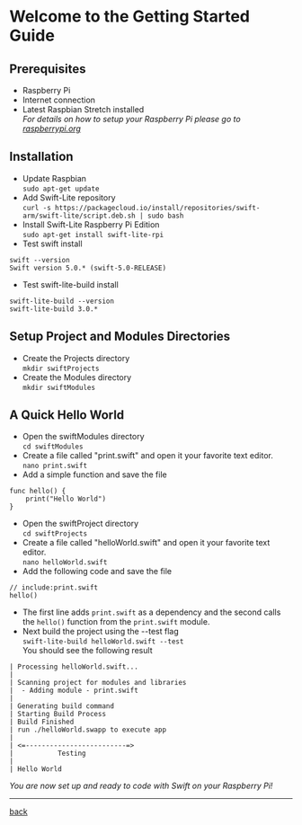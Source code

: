 # Welcome to the Getting Started Guide
## Prerequisites
* Raspberry Pi
* Internet connection
* Latest Raspbian Stretch installed  
*For details on how to setup your Raspberry Pi please go to [raspberrypi.org](raspberrypi.org)*

## Installation
* Update Raspbian  
`sudo apt-get update`
* Add Swift-Lite repository  
`curl -s https://packagecloud.io/install/repositories/swift-arm/swift-lite/script.deb.sh | sudo bash`
* Install Swift-Lite Raspberry Pi Edition  
`sudo apt-get install swift-lite-rpi`
* Test swift install
```
swift --version
Swift version 5.0.* (swift-5.0-RELEASE)
```
* Test swift-lite-build install
```
swift-lite-build --version
swift-lite-build 3.0.*
```

## Setup Project and Modules Directories
* Create the Projects directory  
`mkdir swiftProjects`
* Create the Modules directory  
`mkdir swiftModules`

## A Quick Hello World
* Open the swiftModules directory  
`cd swiftModules`
* Create a file called "print.swift" and open it your favorite text editor.  
`nano print.swift`
* Add a simple function and save the file  
```
func hello() {
    print("Hello World")
}
```
* Open the swiftProject directory  
`cd swiftProjects`
* Create a file called "helloWorld.swift" and open it your favorite text editor.  
`nano helloWorld.swift`
* Add the following code and save the file  
```
// include:print.swift  
hello()
```
* The first line adds `print.swift` as a dependency and the second calls the `hello()` function from the `print.swift` module.
* Next build the project using the --test flag  
`swift-lite-build helloWorld.swift --test`  
You should see the following result  
````
| Processing helloWorld.swift...
|
| Scanning project for modules and libraries
|  - Adding module - print.swift
|
| Generating build command
| Starting Build Process
| Build Finished
| run ./helloWorld.swapp to execute app
|
| <=-------------------------=>
|           Testing           
|
| Hello World
````  
*You are now set up and ready to code with Swift on your Raspberry Pi!*

---

[back](https://futurejones.github.io/Swift-Lite)
